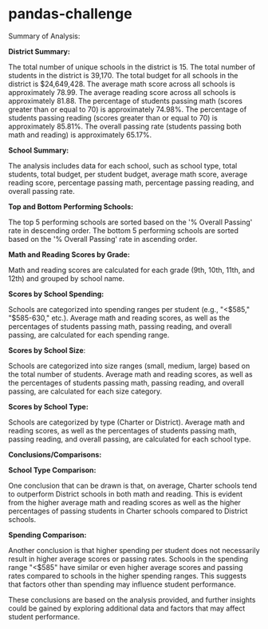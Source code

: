 # pandas-challenge
Summary of Analysis:

**District Summary:**

The total number of unique schools in the district is 15.
The total number of students in the district is 39,170.
The total budget for all schools in the district is $24,649,428.
The average math score across all schools is approximately 78.99.
The average reading score across all schools is approximately 81.88.
The percentage of students passing math (scores greater than or equal to 70) is approximately 74.98%.
The percentage of students passing reading (scores greater than or equal to 70) is approximately 85.81%.
The overall passing rate (students passing both math and reading) is approximately 65.17%.

**School Summary:**

The analysis includes data for each school, such as school type, total students, total budget, per student budget, average math score, average reading score, percentage passing math, percentage passing reading, and overall passing rate.

**Top and Bottom Performing Schools:**

The top 5 performing schools are sorted based on the '% Overall Passing' rate in descending order.
The bottom 5 performing schools are sorted based on the '% Overall Passing' rate in ascending order.

**Math and Reading Scores by Grade:**

Math and reading scores are calculated for each grade (9th, 10th, 11th, and 12th) and grouped by school name.

**Scores by School Spending:**

Schools are categorized into spending ranges per student (e.g., "<$585," "$585-630," etc.).
Average math and reading scores, as well as the percentages of students passing math, passing reading, and overall passing, are calculated for each spending range.

**Scores by School Size**:

Schools are categorized into size ranges (small, medium, large) based on the total number of students.
Average math and reading scores, as well as the percentages of students passing math, passing reading, and overall passing, are calculated for each size category.

**Scores by School Type:**

Schools are categorized by type (Charter or District).
Average math and reading scores, as well as the percentages of students passing math, passing reading, and overall passing, are calculated for each school type.

**Conclusions/Comparisons:**

**School Type Comparison:**

One conclusion that can be drawn is that, on average, Charter schools tend to outperform District schools in both math and reading. This is evident from the higher average math and reading scores as well as the higher percentages of passing students in Charter schools compared to District schools.

**Spending Comparison:**

Another conclusion is that higher spending per student does not necessarily result in higher average scores or passing rates. Schools in the spending range "<$585" have similar or even higher average scores and passing rates compared to schools in the higher spending ranges. This suggests that factors other than spending may influence student performance.

These conclusions are based on the analysis provided, and further insights could be gained by exploring additional data and factors that may affect student performance.




